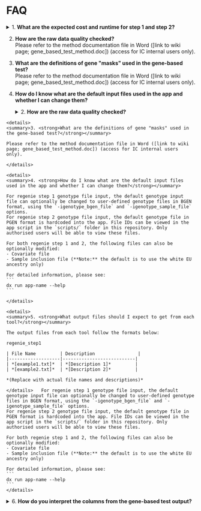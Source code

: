# FAQ

<details>
<summary>1. <strong>What are the expected cost and runtime for step 1 and step 2?</strong></summary>

- For step 1 job in white EU ancestry (the default setting) with at most 3 traits on a high priority job: **7.5 hr, £1.7**
- For step 2 genome-wide gene-based test, in ~400k white EU ancestry (the default setting) with at most 3 phenotypes on a high priority job: **xxx hr, £xxx**
- For step 2 genome-wide per-variant test, in ~400k white EU ancestry (the default setting) with at most 3 phenotypes on a high priority job: **4.5 hr, £0.6**

Factors that will affect run time and cost:
  i. **Definition for "job priority" will affect cost:**
    - Low priority is recommended for gene-based tests.
    - High priority is recommended for step 1, unless the job is run in a smaller sub-sample (<100K).
    - High priority is recommended for step 2 per-variant test, unless the job is run in a subsample (<100K).

  ii. **Sample size will affect runtime and cost:**
    - Smaller samples will run quicker.

  iii. **Number of phenotypes included in one job will non-linearly affect the runtime for regenie step 1.**

</details>
    
2.  **How are the raw data quality checked?**  
    Please refer to the method documentation file in Word ([link to wiki page; gene_based_test_method.doc]) (access for IC internal users only).

3. **What are the definitions of gene "masks" used in the gene-based test?**  
    Please refer to the method documentation file in Word ([link to wiki page; gene_based_test_method.doc]) (access for IC internal users only).

4. **How do I know what are the default input files used in the app and whether I can change them?**  
    <details>
    <summary>2. <strong>How are the raw data quality checked?</strong></summary>

    Please refer to the method documentation file in Word ([link to wiki page; gene_based_test_method.doc]) (access for IC internal users only).
    Quality control steps include checks for sample and variant missingness, Hardy-Weinberg equilibrium, sex discrepancies, and relatedness. Additional filters may be applied as described in the method documentation.
</details>

    <details>
    <summary>3. <strong>What are the definitions of gene "masks" used in the gene-based test?</strong></summary>

    Please refer to the method documentation file in Word ([link to wiki page; gene_based_test_method.doc]) (access for IC internal users only).

    </details>

    <details>
    <summary>4. <strong>How do I know what are the default input files used in the app and whether I can change them?</strong></summary>

    For regenie step 1 genotype file input, the default genotype input file can optionally be changed to user-defined genotype files in BGEN format, using the `-igenotype_bgen_file` and `-igenotype_sample_file` options.  
    For regenie step 2 genotype file input, the default genotype file in PGEN format is hardcoded into the app. File IDs can be viewed in the app script in the `scripts/` folder in this repository. Only authorised users will be able to view these files.
    
    For both regenie step 1 and 2, the following files can also be optionally modified:
    - Covariate file
    - Sample inclusion file (**Note:** the default is to use the white EU ancestry only)
    
    For detailed information, please see:  
    ```
    dx run app-name --help
    ```

    </details>

    <details>
    <summary>5. <strong>What output files should I expect to get from each tool?</strong></summary>

    The output files from each tool follow the formats below:

    regenie_step1

    | File Name         | Description                |
    |-------------------|---------------------------|
    | *[example1.txt]*  | *[Description 1]*         |
    | *[example2.txt]*  | *[Description 2]*         |

    *(Replace with actual file names and descriptions)*

    </details>   For regenie step 1 genotype file input, the default genotype input file can optionally be changed to user-defined genotype files in BGEN format, using the `-igenotype_bgen_file` and `-igenotype_sample_file` options.
    For regenie step 2 genotype file input, the default genotype file in PGEN format is hardcoded into the app. File IDs can be viewed in the app script in the `scripts/` folder in this repository. Only authorised users will be able to view these files.

    For both regenie step 1 and 2, the following files can also be optionally modified:
    - Covariate file
    - Sample inclusion file (**Note:** the default is to use the white EU ancestry only)

    For detailed information, please see:  
    ```
    dx run app-name --help
    ```
    </details>

<details>
<summary>6. <strong>How do you interpret the columns from the gene-based test output?</strong></summary>

The output columns can be interpreted as follows. Note that the user needs to decide which mask, MAF threshold, and test methods to focus on based on their own study context and objectives.

| Column Name         | Description                |
|---------------------|---------------------------|
| *[example1.txt]*    | *[Description 1]*         |
| *[example2.txt]*    | *[Description 2]*         |

   *(Replace with actual column names and descriptions)*
</details>
